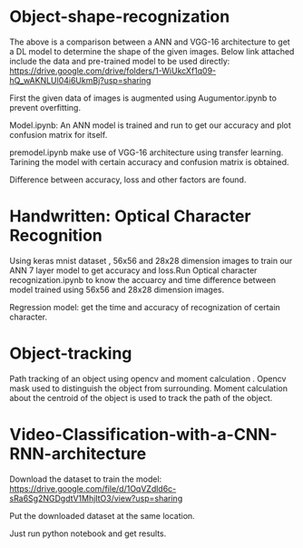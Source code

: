 # Object-shape-recognization
The above is a comparison between a ANN and VGG-16 architecture to get a DL model to determine the shape of the given images.
Below link attached include the data and pre-trained model to be used directly:
https://drive.google.com/drive/folders/1-WiUkcXf1q09-hQ_wAKNLUl04i6UkmBj?usp=sharing

First the given data of images is augmented using Augumentor.ipynb to prevent overfitting.

Model.ipynb: An ANN model is trained and run to get our accuracy and plot confusion matrix for itself.

premodel.ipynb make use of VGG-16 architecture using transfer learning. Tarining the model with certain accuracy and confusion matrix is obtained.

Difference between accuracy, loss and other factors are found.

# Handwritten: Optical Character Recognition
Using keras mnist dataset , 56x56 and 28x28 dimension images to train our ANN 7 layer model to get accuracy and loss.Run Optical character recognization.ipynb to know the accuarcy and time difference between model trained using 56x56 and 28x28 dimension images.

Regression model: get the time and accuracy of recognization of certain character.

# Object-tracking

Path tracking of an object using opencv and moment calculation . 
Opencv mask used to distinguish the object from surrounding.
Moment calculation about the centroid of the object is used to track the path of the object.

# Video-Classification-with-a-CNN-RNN-architecture

Download the dataset to train the model:
https://drive.google.com/file/d/1OqVZdld6c-sRa6Sg2NGDgdtV1MhjItO3/view?usp=sharing



Put the downloaded dataset at the same location.

Just run python notebook and get results.
